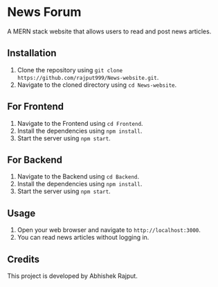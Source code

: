 # News Forum

A MERN stack website that allows users to read and post news articles.

## Installation

1. Clone the repository using `git clone https://github.com/rajput999/News-website.git`.
2. Navigate to the cloned directory using `cd News-website`.

## For Frontend
1. Navigate to the Frontend using `cd Frontend`.
2. Install the dependencies using `npm install`.
3. Start the server using `npm start`.

## For Backend
1. Navigate to the Backend using `cd Backend`.
2. Install the dependencies using `npm install`.
3. Start the server using `npm start`.

## Usage

1. Open your web browser and navigate to `http://localhost:3000`.
2. You can read news articles without logging in.

## Credits

This project is developed by Abhishek Rajput.


